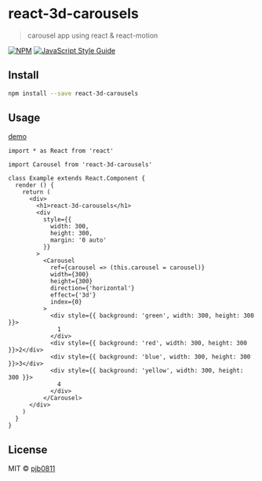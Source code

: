 # react-3d-carousels

> carousel app using react &amp; react-motion

[![NPM](https://img.shields.io/npm/v/react-3d-carousels.svg)](https://www.npmjs.com/package/react-3d-carousels) [![JavaScript Style Guide](https://img.shields.io/badge/code_style-standard-brightgreen.svg)](https://standardjs.com)

## Install

```bash
npm install --save react-3d-carousels
```

## Usage

[demo](https://codesandbox.io/s/v0p43q2wy)

```tsx
import * as React from 'react'

import Carousel from 'react-3d-carousels'

class Example extends React.Component {
  render () {
    return (
      <div>
        <h1>react-3d-carousels</h1>
        <div
          style={{
            width: 300,
            height: 300,
            margin: '0 auto'
          }}
        >
          <Carousel
            ref={carousel => (this.carousel = carousel)}
            width={300}
            height={300}
            direction={'horizontal'}
            effect={'3d'}
            index={0}
          >
            <div style={{ background: 'green', width: 300, height: 300 }}>
              1
            </div>
            <div style={{ background: 'red', width: 300, height: 300 }}>2</div>
            <div style={{ background: 'blue', width: 300, height: 300 }}>3</div>
            <div style={{ background: 'yellow', width: 300, height: 300 }}>
              4
            </div>
          </Carousel>
      </div>
    )
  }
}
```

## License

MIT © [pjb0811](https://github.com/pjb0811)
